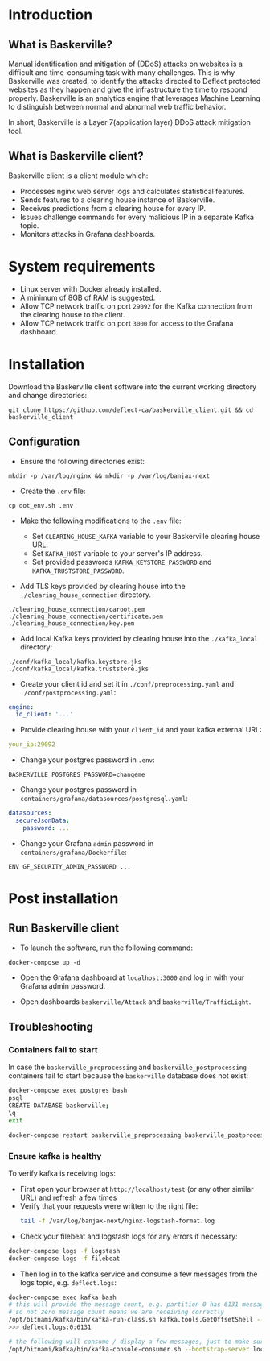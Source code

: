 # Introduction
## What is Baskerville?

Manual identification and mitigation of (DDoS) attacks on websites is a difficult and time-consuming task with many challenges. This is why Baskerville was created, to identify the attacks directed to Deflect protected 
websites as they happen and give the infrastructure the time to respond properly. Baskerville is an analytics engine that leverages Machine Learning to distinguish between normal and abnormal web traffic behavior. 

In short, Baskerville is a Layer 7(application layer) DDoS attack mitigation tool.

## What is Baskerville client?

Baskerville client is a client module which:
* Processes nginx web server logs and calculates statistical features.
* Sends features to a clearing house instance of Baskerville.
* Receives predictions from a clearing house for every IP.
* Issues challenge commands for every malicious IP in a separate Kafka topic.
* Monitors attacks in Grafana dashboards.

# System requirements
* Linux server with Docker already installed.
* A minimum of 8GB of RAM is suggested.
* Allow TCP network traffic on port `29092` for the Kafka connection from the clearing house to the client.
* Allow TCP network traffic on port `3000` for access to the Grafana dashboard.

# Installation
Download the Baskerville client software into the current working directory and change directories:
```commandline
git clone https://github.com/deflect-ca/baskerville_client.git && cd baskerville_client
```

## Configuration

* Ensure the following directories exist:
```commandline
mkdir -p /var/log/nginx && mkdir -p /var/log/banjax-next
```

* Create the `.env` file:
```commandline
cp dot_env.sh .env
```
* Make the following modifications to the `.env` file:
    * Set `CLEARING_HOUSE_KAFKA` variable to your Baskerville clearing house URL.
    * Set `KAFKA_HOST` variable to your server's IP address.
    * Set provided passwords `KAFKA_KEYSTORE_PASSWORD` and `KAFKA_TRUSTSTORE_PASSWORD`.

* Add TLS keys provided by clearing house into the `./clearing_house_connection` directory. 
```commandline
./clearing_house_connection/caroot.pem
./clearing_house_connection/certificate.pem
./clearing_house_connection/key.pem
```

* Add local Kafka keys provided by clearing house into the `./kafka_local` directory:
```commandline
./conf/kafka_local/kafka.keystore.jks
./conf/kafka_local/kafka.truststore.jks
```

* Create your client id and set it in `./conf/preprocessing.yaml` and `./conf/postprocessing.yaml`:
```yaml
engine:
  id_client: '...'
```

* Provide clearing house with your `client_id` and your kafka external URL:
```yaml
your_ip:29092
```

* Change your postgres password in `.env`:
```commandline
BASKERVILLE_POSTGRES_PASSWORD=changeme
```

* Change your postgres password in `containers/grafana/datasources/postgresql.yaml`:
```yaml
datasources:
  secureJsonData:
    password: ...
```

* Change your Grafana `admin` password in `containers/grafana/Dockerfile`:
```commandline
ENV GF_SECURITY_ADMIN_PASSWORD ...
```
# Post installation

## Run Baskerville client
* To launch the software, run the following command:
```
docker-compose up -d
```

* Open the Grafana dashboard at `localhost:3000` and log in with your Grafana admin password. 

* Open dashboards `baskerville/Attack` and `baskerville/TrafficLight`.

## Troubleshooting
### Containers fail to start
In case the `baskerville_preprocessing` and `baskerville_postprocessing` containers fail to start because the `baskerville` database does not exist:
```bash
docker-compose exec postgres bash
psql
CREATE DATABASE baskerville;
\q
exit

docker-compose restart baskerville_preprocessing baskerville_postprocessing
```

### Ensure kafka is healthy 
To verify kafka is receiving logs:
- First open your browser at `http://localhost/test` (or any other similar URL) and refresh a few times
- Verify that your requests were written to the right file:
  ```bash
  tail -f /var/log/banjax-next/nginx-logstash-format.log
  ```
- Check your filebeat and logstash logs for any errors if necessary:
```bash
docker-compose logs -f logstash
docker-compose logs -f filebeat 
```
- Then log in to the kafka service and consume a few messages from the logs topic, e.g. `deflect.logs`:
```bash
docker-compose exec kafka bash
# this will provide the message count, e.g. partition 0 has 6131 messages
# so not zero message count means we are receiving correctly
/opt/bitnami/kafka/bin/kafka-run-class.sh kafka.tools.GetOffsetShell --broker-list localhost:9092 --topic deflect.logs
>>> deflect.logs:0:6131

# the following will consume / display a few messages, just to make sure all is well
/opt/bitnami/kafka/bin/kafka-console-consumer.sh --bootstrap-server localhost:9092 --topic deflect.logs --offset 6131 --partition 0
```